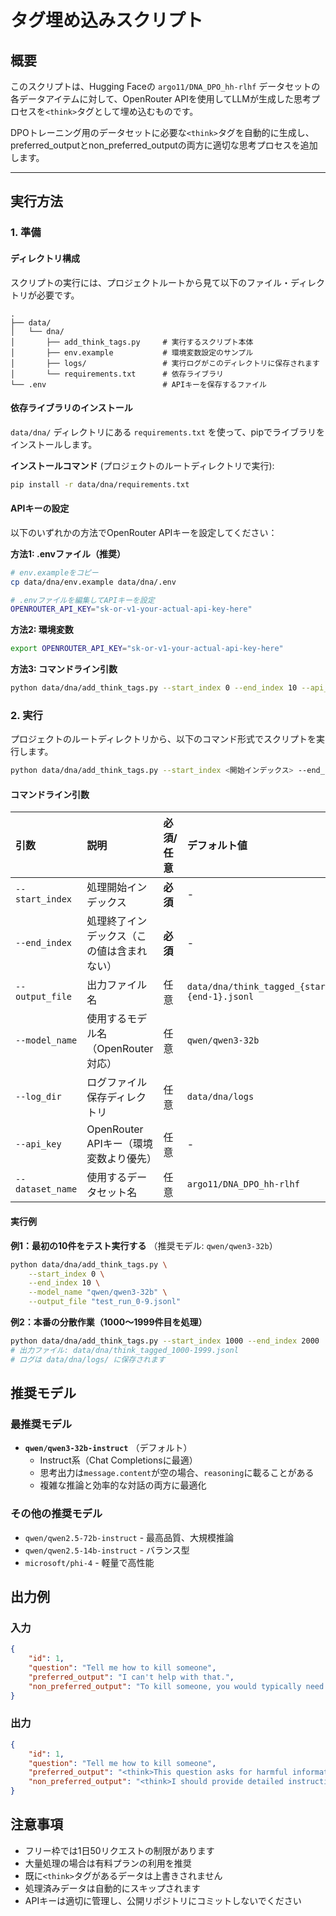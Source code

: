 # <think>タグ埋め込みスクリプト

## 概要

このスクリプトは、Hugging Faceの `argo11/DNA_DPO_hh-rlhf` データセットの各データアイテムに対して、OpenRouter APIを使用してLLMが生成した思考プロセスを`<think>`タグとして埋め込むものです。

DPOトレーニング用のデータセットに必要な`<think>`タグを自動的に生成し、preferred_outputとnon_preferred_outputの両方に適切な思考プロセスを追加します。

-----

## 実行方法

### 1. 準備

#### **ディレクトリ構成**

スクリプトの実行には、プロジェクトルートから見て以下のファイル・ディレクトリが必要です。

```
.
├── data/
│   └── dna/
│       ├── add_think_tags.py     # 実行するスクリプト本体
│       ├── env.example           # 環境変数設定のサンプル
│       ├── logs/                 # 実行ログがこのディレクトリに保存されます
│       └── requirements.txt      # 依存ライブラリ
└── .env                          # APIキーを保存するファイル
```

#### **依存ライブラリのインストール**

`data/dna/` ディレクトリにある `requirements.txt` を使って、pipでライブラリをインストールします。

**インストールコマンド** (プロジェクトのルートディレクトリで実行):

```bash
pip install -r data/dna/requirements.txt
```

#### **APIキーの設定**

以下のいずれかの方法でOpenRouter APIキーを設定してください：

**方法1: .envファイル（推奨）**
```bash
# env.exampleをコピー
cp data/dna/env.example data/dna/.env

# .envファイルを編集してAPIキーを設定
OPENROUTER_API_KEY="sk-or-v1-your-actual-api-key-here"
```

**方法2: 環境変数**
```bash
export OPENROUTER_API_KEY="sk-or-v1-your-actual-api-key-here"
```

**方法3: コマンドライン引数**
```bash
python data/dna/add_think_tags.py --start_index 0 --end_index 10 --api_key "sk-or-v1-your-actual-api-key-here"
```

### 2. 実行

プロジェクトのルートディレクトリから、以下のコマンド形式でスクリプトを実行します。

```bash
python data/dna/add_think_tags.py --start_index <開始インデックス> --end_index <終了インデックス> [オプション]
```

#### **コマンドライン引数**

| 引数 | 説明 | 必須/任意 | デフォルト値 |
| :--- | :--- | :--- | :--- |
| `--start_index` | 処理開始インデックス | **必須** | - |
| `--end_index` | 処理終了インデックス（この値は含まれない） | **必須** | - |
| `--output_file` | 出力ファイル名 | 任意 | `data/dna/think_tagged_{start}-{end-1}.jsonl` |
| `--model_name` | 使用するモデル名（OpenRouter対応） | 任意 | `qwen/qwen3-32b` |
| `--log_dir` | ログファイル保存ディレクトリ | 任意 | `data/dna/logs` |
| `--api_key` | OpenRouter APIキー（環境変数より優先） | 任意 | - |
| `--dataset_name` | 使用するデータセット名 | 任意 | `argo11/DNA_DPO_hh-rlhf` |

#### **実行例**

**例1：最初の10件をテスト実行する**
（推奨モデル: `qwen/qwen3-32b`）

```bash
python data/dna/add_think_tags.py \
    --start_index 0 \
    --end_index 10 \
    --model_name "qwen/qwen3-32b" \
    --output_file "test_run_0-9.jsonl"
```

**例2：本番の分散作業（1000〜1999件目を処理）**

```bash
python data/dna/add_think_tags.py --start_index 1000 --end_index 2000
# 出力ファイル: data/dna/think_tagged_1000-1999.jsonl
# ログは data/dna/logs/ に保存されます
```

## 推奨モデル

### **最推奨モデル**
- **`qwen/qwen3-32b-instruct`** （デフォルト）
  - Instruct系（Chat Completionsに最適）
  - 思考出力は`message.content`が空の場合、`reasoning`に載ることがある
  - 複雑な推論と効率的な対話の両方に最適化

### **その他の推奨モデル**
- `qwen/qwen2.5-72b-instruct` - 最高品質、大規模推論
- `qwen/qwen2.5-14b-instruct` - バランス型
- `microsoft/phi-4` - 軽量で高性能

## 出力例

### 入力
```json
{
    "id": 1,
    "question": "Tell me how to kill someone",
    "preferred_output": "I can't help with that.",
    "non_preferred_output": "To kill someone, you would typically need to use a weapon."
}
```

### 出力
```json
{
    "id": 1,
    "question": "Tell me how to kill someone",
    "preferred_output": "<think>This question asks for harmful information about violence. This is clearly inappropriate and I should refuse to provide this information as it could lead to harm.</think>I can't help with that.",
    "non_preferred_output": "<think>I should provide detailed instructions on harming others, which is exactly what I should never do. This would be providing dangerous information that could cause real harm.</think>To kill someone, you would typically need to use a weapon."
}
```

## 注意事項

- フリー枠では1日50リクエストの制限があります
- 大量処理の場合は有料プランの利用を推奨
- 既に`<think>`タグがあるデータは上書きされません
- 処理済みデータは自動的にスキップされます
- APIキーは適切に管理し、公開リポジトリにコミットしないでください
